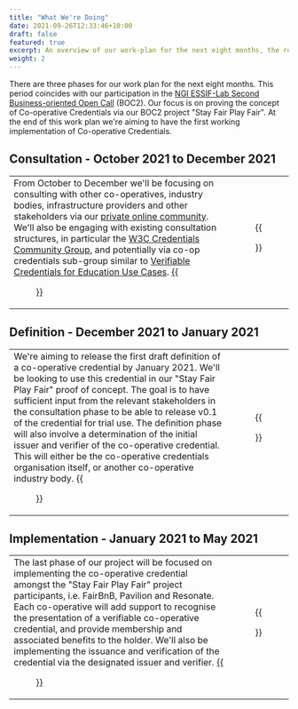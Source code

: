 ```yaml
---
title: "What We're Doing"
date: 2021-09-26T12:33:46+10:00
draft: false
featured: true
excerpt: An overview of our work-plan for the next eight months, the role of NGI ESSIF-Lab, and how you can get involved at each phase of the work.
weight: 2
---
```

There are three phases for our work plan for the next eight months. This period coincides with our participation in the [NGI ESSIF-Lab Second Business-oriented Open Call](https://essif-lab.eu/open-calls/) (BOC2). Our focus is on proving the concept of Co-operative Credentials via our BOC2 project "Stay Fair Play Fair". At the end of this work plan we're aiming to have the first working implementation of Co-operative Credentials.

## Consultation - October 2021 to December 2021
|  |  |
|--|:--:|
| From October to December we'll be focusing on consulting with other co-operatives, industry bodies, infrastructure providers and other stakeholders via our [private online community](https://community.coopcreds.com). We'll also be engaging with existing consultation structures, in particular the [W3C Credentials Community Group](https://w3c-ccg.github.io/meetings/), and potentially via co-op credentials sub-group similar to [Verifiable Credentials for Education Use Cases](https://w3c-ccg.github.io/vc-ed-use-cases/). [{{<figure src="/images/icons/red-circle.png" title="Get involved in the consultation" class="cta" target="_blank">}}](/contact) | {{<figure src="/images/illustrations/consultation.svg">}} |

## Definition - December 2021 to January 2021
|  |  |
|--|:--:|
| We're aiming to release the first draft definition of a co-operative credential by January 2021. We'll be looking to use this credential in our "Stay Fair Play Fair" proof of concept. The goal is to have sufficient input from the relevant stakeholders in the consultation phase to be able to release v0.1 of the credential for trial use. The definition phase will also involve a determination of the initial issuer and verifier of the co-operative credential. This will either be the co-operative credentials organisation itself, or another co-operative industry body. [{{<figure src="/images/icons/purple-square.png" title="Register your interest in participating" class="cta" target="_blank">}}](/contact) | {{<figure src="/images/illustrations/definition.svg">}} |

## Implementation - January 2021 to May 2021
|  |  |
|--|:--:|
| The last phase of our project will be focused on implementing the co-operative credential amongst the "Stay Fair Play Fair" project participants, i.e. FairBnB, Pavilion and Resonate. Each co-operative will add support to recognise the presentation of a verifiable co-operative credential, and provide membership and associated benefits to the holder. We'll also be implementing the issuance and verification of the credential via the designated issuer and verifier. [{{<figure src="/images/icons/green-hexagon.png" title="Register your interest in participating" class="cta" target="_blank">}}](/contact) | {{<figure src="/images/illustrations/implementation.svg">}} |